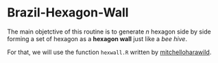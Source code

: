 # Brazil-Hexagon-Wall

The main objetctive of this routine is to generate *n* hexagon side by side forming a set of hexagon as a **hexagon wall** just like a *bee hive*.

For that, we will use the function `hexwall.R` written by [mitchelloharawild](https://github.com/mitchelloharawild/hexwall).
